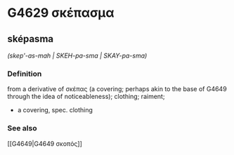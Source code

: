 # G4629 σκέπασμα

## sképasma

_(skep'-as-mah | SKEH-pa-sma | SKAY-pa-sma)_

### Definition

from a derivative of σκέπας (a covering; perhaps akin to the base of G4649 through the idea of noticeableness); clothing; raiment; 

- a covering, spec. clothing

### See also

[[G4649|G4649 σκοπός]]
